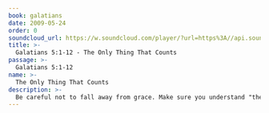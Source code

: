 ```yaml
---
book: galatians
date: 2009-05-24
order: 0
soundcloud_url: https://w.soundcloud.com/player/?url=https%3A//api.soundcloud.com/tracks/
title: >-
  Galatians 5:1-12 - The Only Thing That Counts
passage: >-
  Galatians 5:1-12
name: >-
  The Only Thing That Counts
description: >-
  Be careful not to fall away from grace. Make sure you understand "the only thing that counts" in the life of the Christian.
---
```


